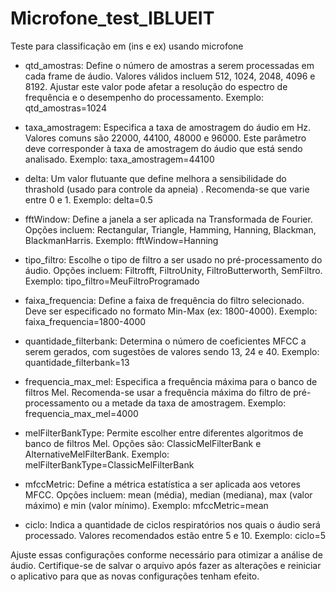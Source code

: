 # Microfone_test_IBLUEIT
Teste para classificação em (ins e ex) usando microfone

- qtd_amostras: Define o número de amostras a serem processadas em cada frame de áudio. Valores válidos incluem 512, 1024, 2048, 4096 e 8192. Ajustar este valor pode afetar a resolução do espectro de frequência e o desempenho do processamento.
  Exemplo: qtd_amostras=1024

- taxa_amostragem: Especifica a taxa de amostragem do áudio em Hz. Valores comuns são 22000, 44100, 48000 e 96000. Este parâmetro deve corresponder à taxa de amostragem do áudio que está sendo analisado.
  Exemplo: taxa_amostragem=44100

- delta: Um valor flutuante que define melhora a sensibilidade do thrashold (usado para controle da apneia) . Recomenda-se que varie entre 0 e 1.
  Exemplo: delta=0.5

- fftWindow: Define a janela a ser aplicada na Transformada de Fourier. Opções incluem: Rectangular, Triangle, Hamming, Hanning, Blackman, BlackmanHarris.
  Exemplo: fftWindow=Hanning

- tipo_filtro: Escolhe o tipo de filtro a ser usado no pré-processamento do áudio. Opções incluem: Filtrofft, FiltroUnity, FiltroButterworth, SemFiltro.
  Exemplo: tipo_filtro=MeuFiltroProgramado

- faixa_frequencia: Define a faixa de frequência do filtro selecionado. Deve ser especificado no formato Min-Max (ex: 1800-4000).
  Exemplo: faixa_frequencia=1800-4000

- quantidade_filterbank: Determina o número de coeficientes MFCC a serem gerados, com sugestões de valores sendo 13, 24 e 40.
  Exemplo: quantidade_filterbank=13

- frequencia_max_mel: Especifica a frequência máxima para o banco de filtros Mel. Recomenda-se usar a frequência máxima do filtro de pré-processamento ou a metade da taxa de amostragem.
  Exemplo: frequencia_max_mel=4000

- melFilterBankType: Permite escolher entre diferentes algoritmos de banco de filtros Mel. Opções são: ClassicMelFilterBank e AlternativeMelFilterBank.
  Exemplo: melFilterBankType=ClassicMelFilterBank

- mfccMetric: Define a métrica estatística a ser aplicada aos vetores MFCC. Opções incluem: mean (média), median (mediana), max (valor máximo) e min (valor mínimo).
  Exemplo: mfccMetric=mean

- ciclo: Indica a quantidade de ciclos respiratórios nos quais o áudio será processado. Valores recomendados estão entre 5 e 10.
  Exemplo: ciclo=5

Ajuste essas configurações conforme necessário para otimizar a análise de áudio. Certifique-se de salvar o arquivo após fazer as alterações e reiniciar o aplicativo para que as novas configurações tenham efeito.
